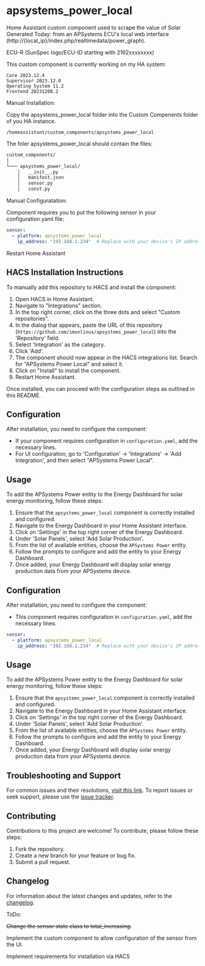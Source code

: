# apsystems_power_local
Home Assistant custom component used to scrape the value of Solar Generated Today: from an APSystems ECU's local web interface (http://{local_ip}/index.php/realtimedata/power_graph).

ECU-R (SunSpec logo/ECU-ID starting with 2162xxxxxxxx)

This custom component is currently working on my HA system:
```
Core 2023.12.4
Supervisor 2023.12.0
Operating System 11.2
Frontend 20231208.2
```

Manual Installation:

Copy the apsystems_power_local folder into the Custom Compenents folder of you HA instance.

```
/homeassistant/custom_components/apsystems_power_local
```
 The foler apsystems_power_local should contain the files:
```markdown
custom_components/
│
└─── apsystems_power_local/
    │   __init__.py
    │   manifest.json
    │   sensor.py
    │   const.py
```
Manual Configuratation:

Component requires you to put the following sensor in your configuration.yaml file:

```yaml
sensor:
  - platform: apsystems_power_local
    ip_address: "192.168.1.234"  # Replace with your device's IP address
```
Restart Home Assistant

## HACS Installation Instructions
To manually add this repository to HACS and install the component:

1. Open HACS in Home Assistant.
2. Navigate to "Integrations" section.
3. In the top right corner, click on the three dots and select "Custom repositories".
4. In the dialog that appears, paste the URL of this repository (`https://github.com/imonlinux/apsystems_power_local`) into the 'Repository' field.
5. Select 'Integration' as the category.
6. Click 'Add'.
7. The component should now appear in the HACS integrations list. Search for "APSystems Power Local" and select it.
8. Click on "Install" to install the component.
9. Restart Home Assistant.

Once installed, you can proceed with the configuration steps as outlined in this README.

## Configuration
After installation, you need to configure the component:
- If your component requires configuration in `configuration.yaml`, add the necessary lines.
- For UI configuration, go to 'Configuration' -> 'Integrations' -> 'Add Integration', and then select "APSystems Power Local".


## Usage
To add the APSystems Power entity to the Energy Dashboard for solar energy monitoring, follow these steps:
1. Ensure that the `apsystems_power_local` component is correctly installed and configured.
2. Navigate to the Energy Dashboard in your Home Assistant interface.
3. Click on 'Settings' in the top right corner of the Energy Dashboard.
4. Under 'Solar Panels', select 'Add Solar Production'.
5. From the list of available entities, choose the `APSystems Power` entity.
6. Follow the prompts to configure and add the entity to your Energy Dashboard.
7. Once added, your Energy Dashboard will display solar energy production data from your APSystems device.

## Configuration
After installation, you need to configure the component:
- This component requires configuration in `configuration.yaml`, add the necessary lines.
```yaml
sensor:
  - platform: apsystems_power_local
    ip_address: "192.168.1.234"  # Replace with your device's IP address
```
## Usage
To add the APSystems Power entity to the Energy Dashboard for solar energy monitoring, follow these steps:
1. Ensure that the `apsystems_power_local` component is correctly installed and configured.
2. Navigate to the Energy Dashboard in your Home Assistant interface.
3. Click on 'Settings' in the top right corner of the Energy Dashboard.
4. Under 'Solar Panels', select 'Add Solar Production'.
5. From the list of available entities, choose the `APSystems Power` entity.
6. Follow the prompts to configure and add the entity to your Energy Dashboard.
7. Once added, your Energy Dashboard will display solar energy production data from your APSystems device.


## Troubleshooting and Support
For common issues and their resolutions, [visit this link](https://github.com/imonlinux/apsystems_power_local).
To report issues or seek support, please use the [issue tracker](https://github.com/imonlinux/apsystems_power_local/issues).

## Contributing
Contributions to this project are welcome! To contribute, please follow these steps:
1. Fork the repository.
2. Create a new branch for your feature or bug fix.
3. Submit a pull request.

## Changelog
For information about the latest changes and updates, refer to the [changelog](https://github.com/imonlinux/apsystems_power_local/releases).


ToDo:

~~Change the sensor state class to total_increasing.~~

Implement the custom component to allow configuration of the sensor from the UI.

Implement requirements for installation via HACS
